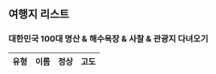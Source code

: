 ## 여행지 리스트 
### 대한민국 100대 명산 & 해수욕장 & 사찰 & 관광지 다녀오기 

**유형** | **이름** | **정상** | **고도**
---- | ----| ---- | ----
